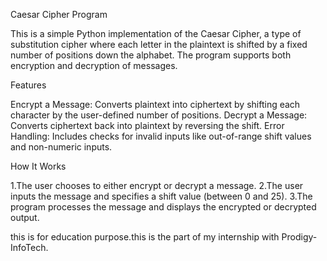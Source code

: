 Caesar Cipher Program

This is a simple Python implementation of the Caesar Cipher, a type of substitution cipher where each letter in the plaintext is shifted by a fixed number of positions down the alphabet. The program supports both encryption and decryption of messages.

Features

Encrypt a Message: Converts plaintext into ciphertext by shifting each character by the user-defined number of positions. Decrypt a Message: Converts ciphertext back into plaintext by reversing the shift. Error Handling: Includes checks for invalid inputs like out-of-range shift values and non-numeric inputs.

How It Works

1.The user chooses to either encrypt or decrypt a message. 2.The user inputs the message and specifies a shift value (between 0 and 25). 3.The program processes the message and displays the encrypted or decrypted output.

this is for education purpose.this is the part of my internship with Prodigy-InfoTech.
